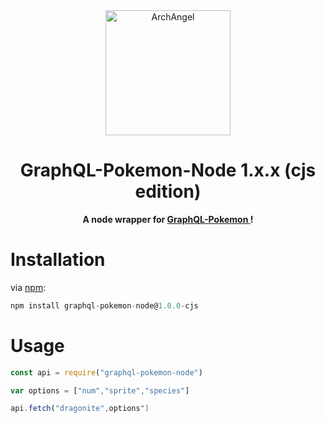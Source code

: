    <div align="center">

<img height="200" src="https://cdn.favware.tech/img/gqlp.png" alt="ArchAngel"/>

# GraphQL-Pokemon-Node 1.x.x (cjs edition)

**A node wrapper for <a href="https://github.com/favware/graphql-pokemon"> GraphQL-Pokemon </a>!**
 </div>
 

# Installation
via <a href="https://npmjs.org">npm</a>:
```js
npm install graphql-pokemon-node@1.0.0-cjs
```
# Usage
 ```js
const api = require("graphql-pokemon-node")

var options = ["num","sprite","species"]
 
 api.fetch("dragonite",options")
 ```
